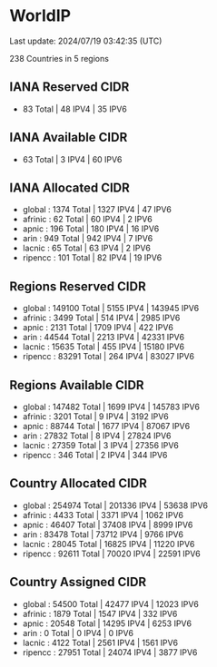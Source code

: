 # WorldIP

Last update: 2024/07/19 03:42:35 (UTC)

238 Countries in 5 regions

## IANA Reserved CIDR

- 83 Total | 48 IPV4 | 35 IPV6

## IANA Available CIDR

- 63 Total | 3 IPV4 | 60 IPV6

## IANA Allocated CIDR

- global : 1374 Total | 1327 IPV4 | 47 IPV6
- afrinic : 62 Total | 60 IPV4 | 2 IPV6
- apnic : 196 Total | 180 IPV4 | 16 IPV6
- arin : 949 Total | 942 IPV4 | 7 IPV6
- lacnic : 65 Total | 63 IPV4 | 2 IPV6
- ripencc : 101 Total | 82 IPV4 | 19 IPV6

## Regions Reserved CIDR

- global : 149100 Total | 5155 IPV4 | 143945 IPV6
- afrinic : 3499 Total | 514 IPV4 | 2985 IPV6
- apnic : 2131 Total | 1709 IPV4 | 422 IPV6
- arin : 44544 Total | 2213 IPV4 | 42331 IPV6
- lacnic : 15635 Total | 455 IPV4 | 15180 IPV6
- ripencc : 83291 Total | 264 IPV4 | 83027 IPV6

## Regions Available CIDR

- global : 147482 Total | 1699 IPV4 | 145783 IPV6
- afrinic : 3201 Total | 9 IPV4 | 3192 IPV6
- apnic : 88744 Total | 1677 IPV4 | 87067 IPV6
- arin : 27832 Total | 8 IPV4 | 27824 IPV6
- lacnic : 27359 Total | 3 IPV4 | 27356 IPV6
- ripencc : 346 Total | 2 IPV4 | 344 IPV6

## Country Allocated CIDR

- global : 254974 Total | 201336 IPV4 | 53638 IPV6
- afrinic : 4433 Total | 3371 IPV4 | 1062 IPV6
- apnic : 46407 Total | 37408 IPV4 | 8999 IPV6
- arin : 83478 Total | 73712 IPV4 | 9766 IPV6
- lacnic : 28045 Total | 16825 IPV4 | 11220 IPV6
- ripencc : 92611 Total | 70020 IPV4 | 22591 IPV6

## Country Assigned CIDR

- global : 54500 Total | 42477 IPV4 | 12023 IPV6
- afrinic : 1879 Total | 1547 IPV4 | 332 IPV6
- apnic : 20548 Total | 14295 IPV4 | 6253 IPV6
- arin : 0 Total | 0 IPV4 | 0 IPV6
- lacnic : 4122 Total | 2561 IPV4 | 1561 IPV6
- ripencc : 27951 Total | 24074 IPV4 | 3877 IPV6
